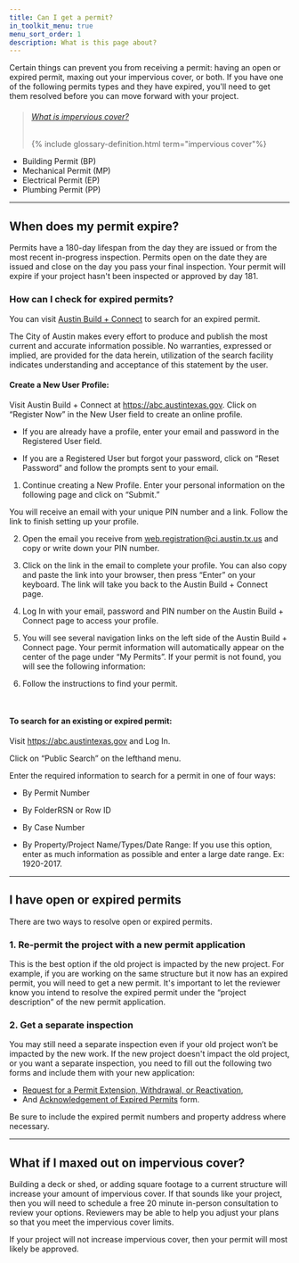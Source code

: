 ```yaml
---
title: Can I get a permit?
in_toolkit_menu: true
menu_sort_order: 1
description: What is this page about?
---
```



Certain things can prevent you from receiving a permit: having an open or expired permit, maxing out your impervious cover, or both. If you have one of the following permits types and they have expired, you'll need to get them resolved before you can move forward with your project.

> ###### [What is impervious cover?](/residential-toolkit/glossary/impervious-cover)
>
> {% include glossary-definition.html term="impervious cover"%}

* Building Permit (BP)
* Mechanical Permit (MP)
* Electrical Permit (EP)
* Plumbing Permit (PP)

---

## When does my permit expire?

Permits have a 180-day lifespan from the day they are issued or from the most recent in-progress inspection. Permits open on the date they are issued and close on the day you pass your final inspection. Your permit will expire if your project hasn't been inspected or approved by day 181.

### How can I check for expired permits?

You can visit [Austin Build + Connect](https://abc.austintexas.gov/web/permit/public-search-other) to search for an expired permit.

The City of Austin makes every effort to produce and publish the most current and accurate information possible. No warranties, expressed or implied, are provided for the data herein, utilization of the search facility indicates understanding and acceptance of this statement by the user.

#### Create a New User Profile:

Visit Austin Build + Connect at https://abc.austintexas.gov. Click on “Register Now” in the New User field to create an online profile.

* If you are already have a profile, enter your email and password in the Registered User field.

* If you are a Registered User but forgot your password, click on “Reset Password” and follow the prompts sent to your email.

1. Continue creating a New Profile. Enter your personal information on the following page and click on “Submit.”

You will receive an email with your unique PIN number and a link. Follow the link to finish setting up your profile.

2.  Open the email you receive from web.registration@ci.austin.tx.us and copy or write down your PIN number.

3.  Click on the link in the email to complete your profile. You can also copy and paste the link into your browser, then press “Enter” on your keyboard. The link will take you back to the Austin Build + Connect page.

4.  Log In with your email, password and PIN number on the Austin Build + Connect page to access your profile.

5.  You will see several navigation links on the left side of the Austin Build + Connect page. Your permit information will automatically appear on the center of the page under “My Permits”. If your permit is not found, you will see the following information:

6.  Follow the instructions to find your permit.

&nbsp;

#### To search for an existing or expired permit:

Visit https://abc.austintexas.gov and Log In.

Click on “Public Search” on the lefthand menu.

Enter the required information to search for a permit in one of four ways:

* By Permit Number

* By FolderRSN or Row ID

* By Case Number

* By Property/Project Name/Types/Date Range: If you use this option, enter as much information as possible and enter a large date range. 
Ex: 1920-2017.

---

## I have open or expired permits

There are two ways to resolve open or expired permits.

### 1. Re-permit the project with a new permit application

This is the best option if the old project is impacted by the new project. For example, if you are working on the same structure but it now has an expired permit, you will need to get a new permit. It's important to let the reviewer know you intend to resolve the expired permit under the “project description” of the new permit application.

### 2. Get a separate inspection

You may still need a separate inspection even if your old project won’t be impacted by the new work. If the new project doesn't impact the old project, or you want a separate inspection, you need to fill out the following two forms and include them with your new application:

* [Request for a Permit Extension, Withdrawal, or Reactivation](/assets/applications-and-forms/Request_for_Permit_Extension__Withdrawal_or_Reactivation.pdf),
* And [Acknowledgement of Expired Permits](/assets/applications-and-forms/acknowlege_expired_permits.pdf) form.

Be sure to include the expired permit numbers and property address where necessary.

---

## What if I maxed out on impervious cover?

Building a deck or shed, or adding square footage to a current structure will increase your amount of impervious cover. If that sounds like your project, then you will need to schedule a free 20 minute in-person consultation to review your options. Reviewers may be able to help you adjust your plans so that you meet the impervious cover limits.

If your project will not increase impervious cover, then your permit will most likely be approved.